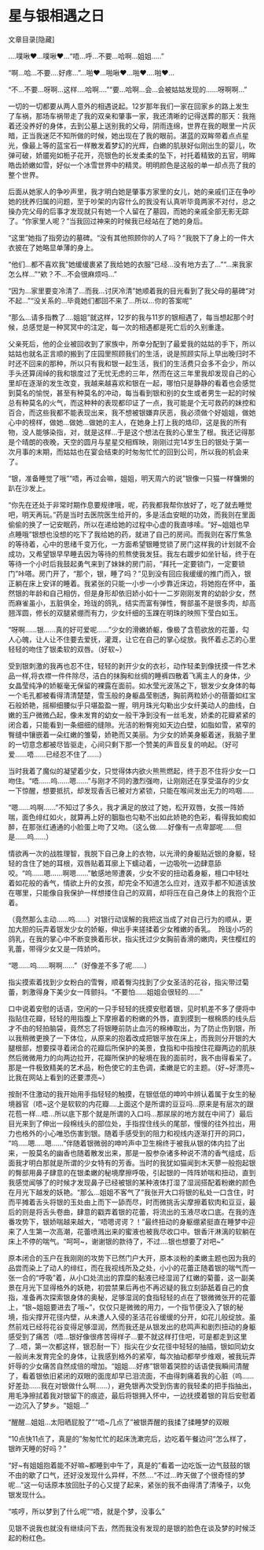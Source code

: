 # 星与银相遇之日

文章目录[隐藏] 

….噗啾♥…噗啾♥…“唔…呼…不要…哈啊…姐姐…..”

“啊…哈…不要….好疼…”…啪♥…啪啾♥…啪♥….啪♥…

“不…不要…呀啊…这样….哈啊….”“要…哈啊…会…会被姑姑发现的……呀啊啊…”

一切的一切都要从两人意外的相遇说起。12岁那年我们一家在回家乡的路上发生了车祸，那场车祸带走了我的双亲和肇事一家，我还清晰的记得送葬的那天：我拖着还没养好的身体，去到公墓上送别我的父母，阴雨连绵，世界在我的眼里一片灰暗，正当我迷茫不知所做的时候，她出现在了我的眼前。湛蓝的双眸带着点点星光，像最上等的蓝宝石一样散发着梦幻的光辉，白嫩的肌肤好似刚出生的婴儿，吹弹可破，娇靥宛如栀子花开，亮银色的长发柔柔的坠下，衬托着精致的五官，明眸皓齿娇嫩如雪，好似一个冰雪世界中的精灵。明明颜色是这般的单一却点亮了我的整个世界。

后面从她家人的争吵声里，我才明白她是肇事方家里的女儿，她的亲戚们正在争吵她的抚养归属的问题，至于吵架的内容什么的我没有认真听毕竟两家不对付，总之操办完父母的后事才发现就只有她一个人留在了墓园，而她的亲戚全部无影无踪了。“你家里人呢？”当我回过神来的时候我已经站在了她的身后。

“这里”她指了指旁边的墓碑。“没有其他照顾你的人了吗？”我脱下了身上的一件大衣披在了她略显单薄的身上。

“他们…都不喜欢我”她缓缓裹紧了我给她的衣服“已经…没有地方去了…”“…来我家怎么样…”“欸？不…不会很麻烦吗…”

“因为…家里要变冷清了…而我…讨厌冷清”她顺着我的目光看到了我父母的墓碑“对不起…”“没关系的…毕竟她们都回不来了…所以…你的答案呢”

“那么…请多指教了….姐姐”就这样，12岁的我与11岁的银相遇了，每当想起那个时候，总感觉是一种冥冥中的注定，每一次的相遇都是死亡后的久别重逢。

父亲死后，他的企业被回收到了家族中，所幸分配到了最爱我的姑姑的手下，所以姑姑也就名正言顺的搬到了庄园里照顾我们的生活，说是照顾实际上早出晚归时不时还不回来的那种，所以只有我和银一起生活，我们的生活费只会多不会少，所以手头还算阔绰的我和银度过了无忧无虑的三年，然而在这三年里我却发现自己的心里却在逐渐的发生改变，我越来越喜欢和银在一起，哪怕只是静静的看着也会感觉到莫名的愉悦，甚至有种莫名的冲动，每当看到银和别的女生或者男生一起的时候总有种莫名的火气，而这种种的表现都印证了一点，我可能是个无可救药的妹控和百合，而这些我都不能表现出来，我不想被银嫌弃厌恶，我必须做个好姐姐，做她心中的榜样，做她…做她…做她的主人，在她身上打上我的烙印，这是我的所有物，没人能够染指，对，就是这样…于是这个想法在我的心里生了根。我还记得那是个晴朗的夜晚，天空的圆月与星星交相辉映，刚刚过完14岁生日的银处于第一次月事的末期，而姑姑也在宴会结束的时匆匆忙忙的回到公司，所以我的机会来了。

“银，准备睡觉了哦”“唔，再过会嘛，姐姐，明天周六的说”银像一只猫一样慵懒的趴在沙发上。

“你先在还处于非常时期作息要规律哦，呢，药我都我帮你放好了，吃了就去睡觉吧，明天再玩。”药是当时去医院医生给开的，多是活血安眠的功效，而我则在里面偷偷的换了一记安眠药，所以在递给她的过程中心虚的我直哆嗦。“好~姐姐也早点睡哦”银想也没想的吃下了我给她的药，就进了自己的房间。而我则在客厅焦急的等待着，心中的思绪千变万化，一方面希望银睡觉锁了房门这样我的计划就不会成功，又希望银早早睡去因为等待的煎熬使我发狂。我左右踱步如坐针毡，终于在等待一个小时后我鼓起勇气来到了妹妹的房门前，“拜托一定要锁门，一定要锁门”咔嗒。房门开了，“那个，银，睡了吗？”见到没有回应我缓缓的推门而入，银正躺在床上安详的睡着。我紧张的只能一小步一小步靠近床边，将她抱在怀中，虽然银的年龄和自己相仿，但是身形却依旧娇小如十一二岁刚刚发育的幼龄少女，然而麻雀虽小，五脏俱全，玲珑的鸽乳，结实而富有弹性，臀部虽不是很多肉，却高翘浑圆，修长的双腿紧绷而有力，少女纤细的玉踝在明珠的映照下莹白如玉。

“呀啊……银……真的好可爱呢……”少女的滑嫩娇躯，像极了含苞欲放的花蕾，勾人心魄，让人让不住要去爱抚，灌溉，让它在自己的掌心绽放。我怀着忐忑的心里轻轻的吻住了银柔软的双唇。（好软~）

受到银刺激的我再也忍不住，轻轻的剥开少女的衣衫，动作轻柔到像抚摸一件艺术品一样,将衣襟一件件除尽，洁白的抹胸和丝绸的睡裤四散着飞离主人的身体，少女晶莹纯净的娇躯毫无保留的裸露在面前。如水莹光波荡之下，银发少女身体的每一个毛孔都被看得清清楚楚，雪玉般的身躯晶莹剔透，胸前两粒娇小的蓓蕾如红宝石般娇艳，摇柳细腰似乎只堪盈盈一握，明月珠光勾勒出少女纤美动人的曲线，白嫩的玉户微微凸起，像未发育的幼女一般干净到没有一丝毛发，娇柔的花瓣紧紧的闭合着，只能看到一条细细的缝隙。光洁的粉臀宛如天边白壁，如脂如雪，紧窄的臀缝中镶嵌着一朵红嫩的雏菊，娇艳而又美丽。为少女的娇美身躯着迷，我脑子里的一切意念都被尽皆驱走，心间只剩下那一个赞美的声音反复的响起。（好可爱……唔……已经忍不住了……）

当时我着了魔似的凝望着少女，只觉得体内欲火熊熊燃起，终于忍不住将少女一口吻住。“唔……呜……嗯……”与刚才不同的激烈强吻，让刚刚还在享受温存的少女一下惊醒，想要抵抗，却发现香舌已被对方紧锁，只能在喉间发出无力的呜咽……

“嗯……呜啊……”不知过了多久，我才满足的放过了她，松开双唇，女孩一阵娇喘，面色绯红如火，就算再上好的胭脂也勾勒不出如此娇艳的色彩，看得我如痴如醉，在那张红通通的小脸蛋上吻了又吻。（这么做……好像有一点卑鄙呢……但是……呜……）

情欲再一次的战胜理智，我脱下自己身上的衣物，以光滑的身躯贴近银的身躯，轻轻的含住了她的耳根，双唇贴着耳廓上下蠕动着，一边吸吮一边肆意舔咬。“呜……嗯……啊嗯……”敏感地带遭袭，少女不安的扭动着身躯，檀口中轻吐着如花般的香气，情欲上升的女孩，却完全不知道怎么应对，连双手都不知道该放在哪里，只能像自我保护一样想搂住自己的双肩，却将压在自己身体上的我抱个正着。

（竟然那么主动……呜……）对银行动误解的我把这当成了对自己行为的顺从，更加大胆的玩弄着银发少女的娇躯，伸出手来搓揉着少女稚嫩的香乳。  玲珑小巧的鸽乳，在我的掌心中不断变换着形状，指尖抚过少女胸前香滑的嫩肉，夹住樱红的乳蕾，带得少女又是一阵娇吟。

“嗯……呜……啊啊……”（好像差不多了呢……）

指尖摸索着找到少女粉白的雪臀，顺着臀沟找到了少女圣洁的花谷，指尖带过菊蕾，刺激得身下美少女一阵颤抖。“不要怕……姐姐会很轻的……”

口中说着安慰的话语，空闲的一只手轻轻的抚摸安慰着银，见时机差不多了便将中指贴住花瓣，轻轻的用指腹上下摩擦着的粉嫩的外唇，直到摸到一根棉质的线头后才不由的轻拍脑袋，竟然忘了将银睡前防止血污的棉棒取出，为了防止伤到银，所以我稍微更换了一下体位，从原来的抱着改成把银平放在床上，而我则分开银的大腿根部，想要探寻着闭合的花瓣后所保护的美景，食指和中指按住花瓣两边的肌肤然后微微用力的向两边拉开，花瓣所保护的秘境在我的面前时，我不由得看呆了。那是一件极致精美的艺术品，粉色使它的主色调，柔嫩是它的主题。（好~好漂亮~比我在网站上看到的还要漂亮~）

按耐不住激动的我开始用手指轻轻的触摸，在银低低的呻吟中辨认着属于女生的秘境器官（唔~这个是软软的内花瓣….上面这个是所谓的豆豆吗…原来是有层次的跟花苞一样…唔…所以底下那个就是所谓的入口吗…那尿尿的地方就在中间了）最后目光来到了伸出一段棉线头的部位处，手指捏住线头的尾部，慢慢的往外拉出，用力也格外的小心唯恐伤害到银。随着手感受到的阻力和视线内逐渐打开的洞口， “呜…..嗯…..嗯……”伴随着银微弱的呻吟声中卫生棉终于被我从银的体内拉了出来，一股莫名的幽香也随着散发出来，那是一股参杂诸多种说不清的香气组成，后面我才明白那就是所谓的少女特有的芳香。当时的我犹如猫闻到木天蓼一般抱起银的臀部用鼻子肆意的在银柔嫩的秘境摩擦呼吸，引起银的一阵阵娇喘和扭动，直到我感觉闻够了的时候才发现鼻子已经被银的某种液体打湿了湿润搭配着粉嫩的颜色在月光下越发的妖艳。“那么…姐姐不客气了”我张开大口将银的私处一口含住，时而平摊着舌头将银的玉处由上而下一舔而尽，时而微挑舌尖摩擦着软肉和豆豆，最后的则是将舌头卷曲，肆意的戳弄着银的花蕾，将流出的玉液尽收口底。在我的连番攻势下，银娇喘越来越大，“唔嗯谔谔？！”最终扭动的身躯绷紧挺直在睡梦中迎来了人生第一次高潮，花蕾喷溅出来的蜜液也被我尽收口中。银香汗淋漓的软躺在床上不停的喘气。“呵呵~，谢谢银的款待了，不过….银也想要了对吧~”

原本闭合的玉户在我刚刚的攻势下已然门户大开，原本淡粉的柔嫩主题也因为我的品尝而染上了动人的绯红，而在我视线所及之处，小小的花蕾正随着银的喘气而一张一合的“呼吸”着，从小口处流出的霏糜的黏液已经湿润了红嫩的菊蕾，这一副美景在月光下显得格外的妖艳，初尝禁果后再也不再迟疑的我立刻舔舐着自己的食指，准备再次探索银身体的奥秘，足够湿润的食指轻轻的点在了银微微张开的花蕾上，“银~姐姐要进去了哦~”，仅仅只是微微的用力，一个指节便没入了银的秘境，指尖撑开花径内壁，从未遭人入侵的圣洁花谷缓缓的分开，如花儿般绽放。虽然前戏已经将花谷变得足够湿润，然而我还是从银发出的悲鸣声和剧烈扭动的身躯感受到了痛苦（唔…银好像很疼苦得样子…要不就这样打住吧，可是都走到这里了…唔，第一次都这样，银忍耐一下）指尖在少女花径中轻轻的抽插，银如同幼女一般尚未发育完全的身体，让我感到格外的紧窄，每次抽动都举步维艰，被我玩弄奸辱的少女痛苦自然成倍的增加。“姐姐….好疼”银带着哭腔的话语使我瞬间清醒了，看着银依旧紧闭的双眼的面庞却早已泪流面，不由得刺痛着我的心脏（呜……好差劲……我在对银做什么啊……），避免银再次受到伤害的我轻柔的把手指抽出，用毛净擦拭着我对银留下的痕迹，最后将银拥入怀中，一边抚摸着银的背后安慰着一边沉入了梦乡。“姐姐…”

“醒醒…姐姐…太阳晒屁股了”“唔~几点了”被银弄醒的我揉了揉睡梦的双眼

“10点快11点了，真是的”匆匆忙忙的起床洗漱完后，边吃着午餐边问“怎么样了，银昨天睡的好吗？”

“好~有姐姐抱着能不好嘛~都睡到中午了，真是的”看着一边吃饭一边气鼓鼓的银不由的歇了口气，还好没发现什么异样，不然….“不过…昨天做了个很奇怪的梦呢…”这一句话原本放回肚子的心又提了起来，紧张的我不由得清了清嗓子，以免银发现什么。

“咳哼，所以梦到了什么呢”“唔，就是个梦，没事么”

见银不说我也就没有继续问下去，然而我没有发现的是银的脸色在谈及梦的时候泛起的粉红色。